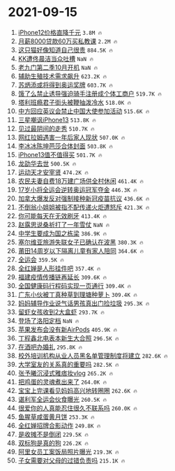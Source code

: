 # 2021-09-15

1. [iPhone12价格直降千元](https://s.weibo.com/weibo?q=%23iPhone12%E4%BB%B7%E6%A0%BC%E7%9B%B4%E9%99%8D%E5%8D%83%E5%85%83%23&Refer=top) `3.8M 🔥`
1. [月薪8000贷款60万买私教课](https://s.weibo.com/weibo?q=%23%E6%9C%88%E8%96%AA8000%E8%B4%B7%E6%AC%BE60%E4%B8%87%E4%B9%B0%E7%A7%81%E6%95%99%E8%AF%BE%23&Refer=top) `2.2M 🔥`
1. [这只猫好像知道自己很贵](https://s.weibo.com/weibo?q=%23%E8%BF%99%E5%8F%AA%E7%8C%AB%E5%A5%BD%E5%83%8F%E7%9F%A5%E9%81%93%E8%87%AA%E5%B7%B1%E5%BE%88%E8%B4%B5%23&Refer=top) `884.5K 🔥`
1. [KK遭佟晨洁当众吐槽](https://s.weibo.com/weibo?q=%23KK%E9%81%AD%E4%BD%9F%E6%99%A8%E6%B4%81%E5%BD%93%E4%BC%97%E5%90%90%E6%A7%BD%23&Refer=top) `NaN 🔥`
1. [老九门第二季10月开机](https://s.weibo.com/weibo?q=%23%E8%80%81%E4%B9%9D%E9%97%A8%E7%AC%AC%E4%BA%8C%E5%AD%A310%E6%9C%88%E5%BC%80%E6%9C%BA%23&Refer=top) `NaN 🔥`
1. [辅助生殖技术需求飙升](https://s.weibo.com/weibo?q=%23%E8%BE%85%E5%8A%A9%E7%94%9F%E6%AE%96%E6%8A%80%E6%9C%AF%E9%9C%80%E6%B1%82%E9%A3%99%E5%8D%87%23&Refer=top) `623.2K 🔥`
1. [苏炳添或将得到奥运奖牌](https://s.weibo.com/weibo?q=%23%E8%8B%8F%E7%82%B3%E6%B7%BB%E6%88%96%E5%B0%86%E5%BE%97%E5%88%B0%E5%A5%A5%E8%BF%90%E5%A5%96%E7%89%8C%23&Refer=top) `603.7K 🔥`
1. [饿了么禁止诱导强迫骑手注册成个体工商户](https://s.weibo.com/weibo?q=%23%E9%A5%BF%E4%BA%86%E4%B9%88%E7%A6%81%E6%AD%A2%E8%AF%B1%E5%AF%BC%E5%BC%BA%E8%BF%AB%E9%AA%91%E6%89%8B%E6%B3%A8%E5%86%8C%E6%88%90%E4%B8%AA%E4%BD%93%E5%B7%A5%E5%95%86%E6%88%B7%23&Refer=top) `519.7K 🔥`
1. [塔利班瘾君子街头被鞭抽泼冷水](https://s.weibo.com/weibo?q=%23%E5%A1%94%E5%88%A9%E7%8F%AD%E7%98%BE%E5%90%9B%E5%AD%90%E8%A1%97%E5%A4%B4%E8%A2%AB%E9%9E%AD%E6%8A%BD%E6%B3%BC%E5%86%B7%E6%B0%B4%23&Refer=top) `518.0K 🔥`
1. [中方回应英议会禁止中国大使参加活动](https://s.weibo.com/weibo?q=%23%E4%B8%AD%E6%96%B9%E5%9B%9E%E5%BA%94%E8%8B%B1%E8%AE%AE%E4%BC%9A%E7%A6%81%E6%AD%A2%E4%B8%AD%E5%9B%BD%E5%A4%A7%E4%BD%BF%E5%8F%82%E5%8A%A0%E6%B4%BB%E5%8A%A8%23&Refer=top) `515.6K 🔥`
1. [三星嘲讽iPhone13](https://s.weibo.com/weibo?q=%23%E4%B8%89%E6%98%9F%E5%98%B2%E8%AE%BDiPhone13%23&Refer=top) `513.8K 🔥`
1. [见过最阴间的走秀](https://s.weibo.com/weibo?q=%23%E8%A7%81%E8%BF%87%E6%9C%80%E9%98%B4%E9%97%B4%E7%9A%84%E8%B5%B0%E7%A7%80%23&Refer=top) `510.7K 🔥`
1. [网红拉姆遇害一年后家人现状](https://s.weibo.com/weibo?q=%23%E7%BD%91%E7%BA%A2%E6%8B%89%E5%A7%86%E9%81%87%E5%AE%B3%E4%B8%80%E5%B9%B4%E5%90%8E%E5%AE%B6%E4%BA%BA%E7%8E%B0%E7%8A%B6%23&Refer=top) `507.0K 🔥`
1. [李冰冰陈坤芭莎合体封面](https://s.weibo.com/weibo?q=%E6%9D%8E%E5%86%B0%E5%86%B0%E9%99%88%E5%9D%A4%E8%8A%AD%E8%8E%8E%E5%90%88%E4%BD%93%E5%B0%81%E9%9D%A2&Refer=top) `503.8K 🔥`
1. [iPhone13值不值得买](https://s.weibo.com/weibo?q=%23iPhone13%E5%80%BC%E4%B8%8D%E5%80%BC%E5%BE%97%E4%B9%B0%23&Refer=top) `501.7K 🔥`
1. [龙劭华去世](https://s.weibo.com/weibo?q=%E9%BE%99%E5%8A%AD%E5%8D%8E%E5%8E%BB%E4%B8%96&Refer=top) `500.5K 🔥`
1. [运动天才安宰贤](https://s.weibo.com/weibo?q=%23%E8%BF%90%E5%8A%A8%E5%A4%A9%E6%89%8D%E5%AE%89%E5%AE%B0%E8%B4%A4%23&Refer=top) `474.2K 🔥`
1. [农民夫妻自费18万建广场供全村休闲](https://s.weibo.com/weibo?q=%23%E5%86%9C%E6%B0%91%E5%A4%AB%E5%A6%BB%E8%87%AA%E8%B4%B918%E4%B8%87%E5%BB%BA%E5%B9%BF%E5%9C%BA%E4%BE%9B%E5%85%A8%E6%9D%91%E4%BC%91%E9%97%B2%23&Refer=top) `461.4K 🔥`
1. [17岁小将全运会逆转奥运冠军夺金](https://s.weibo.com/weibo?q=%2317%E5%B2%81%E5%B0%8F%E5%B0%86%E5%85%A8%E8%BF%90%E4%BC%9A%E9%80%86%E8%BD%AC%E5%A5%A5%E8%BF%90%E5%86%A0%E5%86%9B%E5%A4%BA%E9%87%91%23&Refer=top) `446.3K 🔥`
1. [加拿大爆发反对强制接种新冠疫苗抗议](https://s.weibo.com/weibo?q=%23%E5%8A%A0%E6%8B%BF%E5%A4%A7%E7%88%86%E5%8F%91%E5%8F%8D%E5%AF%B9%E5%BC%BA%E5%88%B6%E6%8E%A5%E7%A7%8D%E6%96%B0%E5%86%A0%E7%96%AB%E8%8B%97%E6%8A%97%E8%AE%AE%23&Refer=top) `436.6K 🔥`
1. [不倒翁小姐姐被指不配传递火炬遭怒斥](https://s.weibo.com/weibo?q=%23%E4%B8%8D%E5%80%92%E7%BF%81%E5%B0%8F%E5%A7%90%E5%A7%90%E8%A2%AB%E6%8C%87%E4%B8%8D%E9%85%8D%E4%BC%A0%E9%80%92%E7%81%AB%E7%82%AC%E9%81%AD%E6%80%92%E6%96%A5%23&Refer=top) `421.3K 🔥`
1. [你可能每天在无效刷牙](https://s.weibo.com/weibo?q=%23%E4%BD%A0%E5%8F%AF%E8%83%BD%E6%AF%8F%E5%A4%A9%E5%9C%A8%E6%97%A0%E6%95%88%E5%88%B7%E7%89%99%23&Refer=top) `413.4K 🔥`
1. [赵露思说桑祈打了一年雪仗](https://s.weibo.com/weibo?q=%23%E8%B5%B5%E9%9C%B2%E6%80%9D%E8%AF%B4%E6%A1%91%E7%A5%88%E6%89%93%E4%BA%86%E4%B8%80%E5%B9%B4%E9%9B%AA%E4%BB%97%23&Refer=top) `NaN 🔥`
1. [中学生要成为国之栋梁](https://s.weibo.com/weibo?q=%23%E4%B8%AD%E5%AD%A6%E7%94%9F%E8%A6%81%E6%88%90%E4%B8%BA%E5%9B%BD%E4%B9%8B%E6%A0%8B%E6%A2%81%23&Refer=top) `386.9K 🔥`
1. [塞尔维亚旅游失联女子已确认在波黑](https://s.weibo.com/weibo?q=%E5%A1%9E%E5%B0%94%E7%BB%B4%E4%BA%9A%E6%97%85%E6%B8%B8%E5%A4%B1%E8%81%94%E5%A5%B3%E5%AD%90%E5%B7%B2%E7%A1%AE%E8%AE%A4%E5%9C%A8%E6%B3%A2%E9%BB%91&Refer=top) `380.3K 🔥`
1. [莆田14周岁以下隔离儿童有家人陪同](https://s.weibo.com/weibo?q=%23%E8%8E%86%E7%94%B014%E5%91%A8%E5%B2%81%E4%BB%A5%E4%B8%8B%E9%9A%94%E7%A6%BB%E5%84%BF%E7%AB%A5%E6%9C%89%E5%AE%B6%E4%BA%BA%E9%99%AA%E5%90%8C%23&Refer=top) `364.6K 🔥`
1. [全运会](https://s.weibo.com/weibo?q=%E5%85%A8%E8%BF%90%E4%BC%9A&Refer=top) `359.5K 🔥`
1. [全红婵是人形挂件吧](https://s.weibo.com/weibo?q=%23%E5%85%A8%E7%BA%A2%E5%A9%B5%E6%98%AF%E4%BA%BA%E5%BD%A2%E6%8C%82%E4%BB%B6%E5%90%A7%23&Refer=top) `357.4K 🔥`
1. [福建疫情传播链再延长](https://s.weibo.com/weibo?q=%23%E7%A6%8F%E5%BB%BA%E7%96%AB%E6%83%85%E4%BC%A0%E6%92%AD%E9%93%BE%E5%86%8D%E5%BB%B6%E9%95%BF%23&Refer=top) `309.6K 🔥`
1. [全国健康码行程码实现一页通行](https://s.weibo.com/weibo?q=%23%E5%85%A8%E5%9B%BD%E5%81%A5%E5%BA%B7%E7%A0%81%E8%A1%8C%E7%A8%8B%E7%A0%81%E5%AE%9E%E7%8E%B0%E4%B8%80%E9%A1%B5%E9%80%9A%E8%A1%8C%23&Refer=top) `309.4K 🔥`
1. [广东小伙被丁真种草到理塘种萝卜](https://s.weibo.com/weibo?q=%23%E5%B9%BF%E4%B8%9C%E5%B0%8F%E4%BC%99%E8%A2%AB%E4%B8%81%E7%9C%9F%E7%A7%8D%E8%8D%89%E5%88%B0%E7%90%86%E5%A1%98%E7%A7%8D%E8%90%9D%E5%8D%9C%23&Refer=top) `309.4K 🔥`
1. [妈妈辅导作业说气话男孩真出门捡垃圾](https://s.weibo.com/weibo?q=%23%E5%A6%88%E5%A6%88%E8%BE%85%E5%AF%BC%E4%BD%9C%E4%B8%9A%E8%AF%B4%E6%B0%94%E8%AF%9D%E7%94%B7%E5%AD%A9%E7%9C%9F%E5%87%BA%E9%97%A8%E6%8D%A1%E5%9E%83%E5%9C%BE%23&Refer=top) `295.3K 🔥`
1. [留虾女孩收到2大盒虾](https://s.weibo.com/weibo?q=%23%E7%95%99%E8%99%BE%E5%A5%B3%E5%AD%A9%E6%94%B6%E5%88%B02%E5%A4%A7%E7%9B%92%E8%99%BE%23&Refer=top) `293.7K 🔥`
1. [登场了洛阳定档](https://s.weibo.com/weibo?q=%23%E7%99%BB%E5%9C%BA%E4%BA%86%E6%B4%9B%E9%98%B3%E5%AE%9A%E6%A1%A3%23&Refer=top) `NaN 🔥`
1. [苹果发布会没有新AirPods](https://s.weibo.com/weibo?q=%23%E8%8B%B9%E6%9E%9C%E5%8F%91%E5%B8%83%E4%BC%9A%E6%B2%A1%E6%9C%89%E6%96%B0AirPods%23&Refer=top) `405.9K 🔥`
1. [丁程鑫北电表本新生大合照](https://s.weibo.com/weibo?q=%23%E4%B8%81%E7%A8%8B%E9%91%AB%E5%8C%97%E7%94%B5%E8%A1%A8%E6%9C%AC%E6%96%B0%E7%94%9F%E5%A4%A7%E5%90%88%E7%85%A7%23&Refer=top) `296.5K 🔥`
1. [在酒吧办婚礼](https://s.weibo.com/weibo?q=%23%E5%9C%A8%E9%85%92%E5%90%A7%E5%8A%9E%E5%A9%9A%E7%A4%BC%23&Refer=top) `295.8K 🔥`
1. [校外培训机构从业人员黑名单管理制度将建立](https://s.weibo.com/weibo?q=%23%E6%A0%A1%E5%A4%96%E5%9F%B9%E8%AE%AD%E6%9C%BA%E6%9E%84%E4%BB%8E%E4%B8%9A%E4%BA%BA%E5%91%98%E9%BB%91%E5%90%8D%E5%8D%95%E7%AE%A1%E7%90%86%E5%88%B6%E5%BA%A6%E5%B0%86%E5%BB%BA%E7%AB%8B%23&Refer=top) `282.6K 🔥`
1. [大学室友的关系真的重要吗](https://s.weibo.com/weibo?q=%23%E5%A4%A7%E5%AD%A6%E5%AE%A4%E5%8F%8B%E7%9A%84%E5%85%B3%E7%B3%BB%E7%9C%9F%E7%9A%84%E9%87%8D%E8%A6%81%E5%90%97%23&Refer=top) `282.5K 🔥`
1. [张予曦沉浸式雅痞妆vlog](https://s.weibo.com/weibo?q=%23%E5%BC%A0%E4%BA%88%E6%9B%A6%E6%B2%89%E6%B5%B8%E5%BC%8F%E9%9B%85%E7%97%9E%E5%A6%86vlog%23&Refer=top) `265.2K 🔥`
1. [把鸡蛋的灵魂煮出来了](https://s.weibo.com/weibo?q=%23%E6%8A%8A%E9%B8%A1%E8%9B%8B%E7%9A%84%E7%81%B5%E9%AD%82%E7%85%AE%E5%87%BA%E6%9D%A5%E4%BA%86%23&Refer=top) `264.0K 🔥`
1. [宝宝上完课看见妈妈高兴地转圈圈](https://s.weibo.com/weibo?q=%23%E5%AE%9D%E5%AE%9D%E4%B8%8A%E5%AE%8C%E8%AF%BE%E7%9C%8B%E8%A7%81%E5%A6%88%E5%A6%88%E9%AB%98%E5%85%B4%E5%9C%B0%E8%BD%AC%E5%9C%88%E5%9C%88%23&Refer=top) `262.6K 🔥`
1. [谌利军全运会伙食曝光](https://s.weibo.com/weibo?q=%23%E8%B0%8C%E5%88%A9%E5%86%9B%E5%85%A8%E8%BF%90%E4%BC%9A%E4%BC%99%E9%A3%9F%E6%9B%9D%E5%85%89%23&Refer=top) `260.5K 🔥`
1. [很爱你的人真能忍住很久不联系吗](https://s.weibo.com/weibo?q=%23%E5%BE%88%E7%88%B1%E4%BD%A0%E7%9A%84%E4%BA%BA%E7%9C%9F%E8%83%BD%E5%BF%8D%E4%BD%8F%E5%BE%88%E4%B9%85%E4%B8%8D%E8%81%94%E7%B3%BB%E5%90%97%23&Refer=top) `260.0K 🔥`
1. [鱼腥草咸蛋黄月饼](https://s.weibo.com/weibo?q=%23%E9%B1%BC%E8%85%A5%E8%8D%89%E5%92%B8%E8%9B%8B%E9%BB%84%E6%9C%88%E9%A5%BC%23&Refer=top) `253.3K 🔥`
1. [全红婵招牌合影动作](https://s.weibo.com/weibo?q=%23%E5%85%A8%E7%BA%A2%E5%A9%B5%E6%8B%9B%E7%89%8C%E5%90%88%E5%BD%B1%E5%8A%A8%E4%BD%9C%23&Refer=top) `249.8K 🔥`
1. [是收摊不是倒闭](https://s.weibo.com/weibo?q=%23%E6%98%AF%E6%94%B6%E6%91%8A%E4%B8%8D%E6%98%AF%E5%80%92%E9%97%AD%23&Refer=top) `229.5K 🔥`
1. [双标狗是真的狗](https://s.weibo.com/weibo?q=%23%E5%8F%8C%E6%A0%87%E7%8B%97%E6%98%AF%E7%9C%9F%E7%9A%84%E7%8B%97%23&Refer=top) `226.2K 🔥`
1. [阿里女员工案饭局照片曝光](https://s.weibo.com/weibo?q=%23%E9%98%BF%E9%87%8C%E5%A5%B3%E5%91%98%E5%B7%A5%E6%A1%88%E9%A5%AD%E5%B1%80%E7%85%A7%E7%89%87%E6%9B%9D%E5%85%89%23&Refer=top) `219.3K 🔥`
1. [子女需要对父母的过错负责吗](https://s.weibo.com/weibo?q=%23%E5%AD%90%E5%A5%B3%E9%9C%80%E8%A6%81%E5%AF%B9%E7%88%B6%E6%AF%8D%E7%9A%84%E8%BF%87%E9%94%99%E8%B4%9F%E8%B4%A3%E5%90%97%23&Refer=top) `215.1K 🔥`
